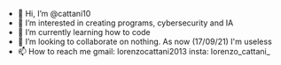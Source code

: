 - 👋 Hi, I’m @cattani10
- 👀 I’m interested in creating programs, cybersecurity and IA
- 🌱 I’m currently learning how to code
- 💞️ I’m looking to collaborate on nothing. As now (17/09/21) I'm useless
- 📫 How to reach me gmail: lorenzocattani2013 insta: lorenzo_cattani_

<!---
cattani10/cattani10 is a ✨ special ✨ repository because its `presentation.md` (this file) appears on your GitHub profile.
You can click the Preview link to take a look at your changes.
--->

